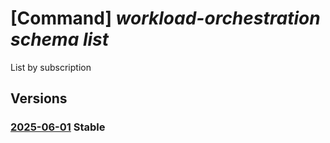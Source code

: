 # [Command] _workload-orchestration schema list_

List by subscription

## Versions

### [2025-06-01](/Resources/mgmt-plane/L3N1YnNjcmlwdGlvbnMve30vcHJvdmlkZXJzL21pY3Jvc29mdC5lZGdlL3NjaGVtYXM=/2025-06-01.xml) **Stable**

<!-- mgmt-plane /subscriptions/{}/providers/microsoft.edge/schemas 2025-06-01 -->
<!-- mgmt-plane /subscriptions/{}/resourcegroups/{}/providers/microsoft.edge/schemas 2025-06-01 -->
